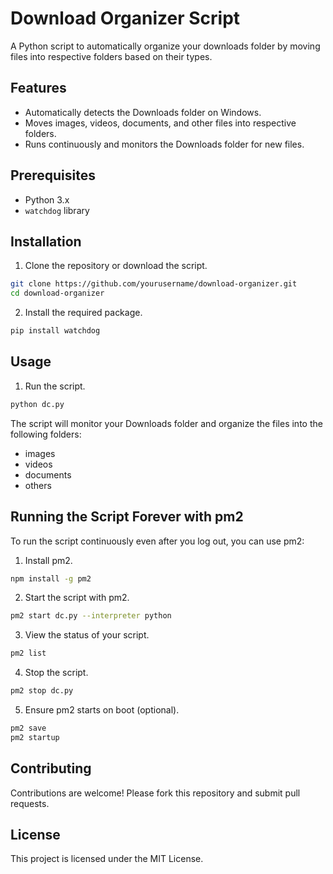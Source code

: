 # Download Organizer Script

A Python script to automatically organize your downloads folder by moving files into respective folders based on their types.

## Features

- Automatically detects the Downloads folder on Windows.
- Moves images, videos, documents, and other files into respective folders.
- Runs continuously and monitors the Downloads folder for new files.

## Prerequisites

- Python 3.x
- `watchdog` library

## Installation

1. Clone the repository or download the script.

```sh
git clone https://github.com/yourusername/download-organizer.git
cd download-organizer
```

2. Install the required package.
```sh
pip install watchdog
```

## Usage

1. Run the script.

```sh
python dc.py
```

The script will monitor your Downloads folder and organize the files into the following folders:

  - images
  - videos
  - documents
  - others

## Running the Script Forever with pm2

To run the script continuously even after you log out, you can use pm2:

1. Install pm2.

```sh
npm install -g pm2
```

2. Start the script with pm2.

```sh
pm2 start dc.py --interpreter python
```

3. View the status of your script.

```sh
pm2 list
```

4. Stop the script.

```sh
pm2 stop dc.py
```

5. Ensure pm2 starts on boot (optional).

```sh
pm2 save
pm2 startup
```

## Contributing

Contributions are welcome! Please fork this repository and submit pull requests.

## License

This project is licensed under the MIT License.
